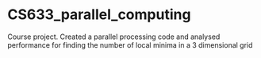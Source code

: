 # CS633_parallel_computing

Course project. Created a parallel processing code and analysed performance for finding the number of local minima in a 3 dimensional grid
